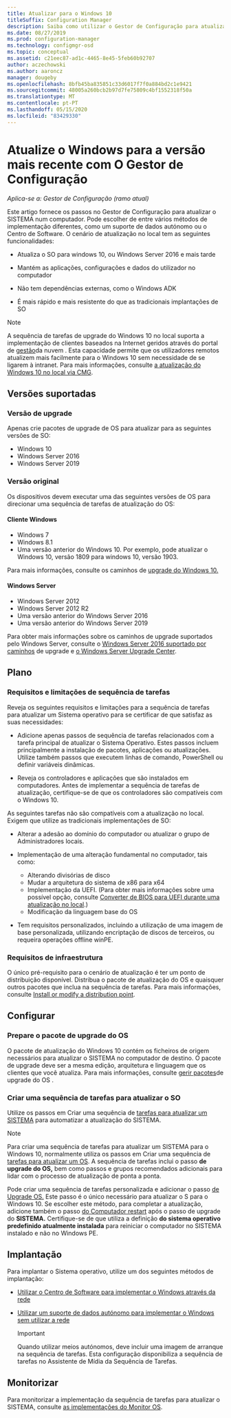 ```yaml
---
title: Atualizar para o Windows 10
titleSuffix: Configuration Manager
description: Saiba como utilizar o Gestor de Configuração para atualizar um SISTEMA do Windows 7 ou mais tarde para o Windows 10.
ms.date: 08/27/2019
ms.prod: configuration-manager
ms.technology: configmgr-osd
ms.topic: conceptual
ms.assetid: c21eec87-ad1c-4465-8e45-5feb60b92707
author: aczechowski
ms.author: aaroncz
manager: dougeby
ms.openlocfilehash: 8bfb45ba835851c33d6017f7f0a884bd2c1e9421
ms.sourcegitcommit: 48005a260bcb2b97d7fe75809c4bf1552318f50a
ms.translationtype: MT
ms.contentlocale: pt-PT
ms.lasthandoff: 05/15/2020
ms.locfileid: "83429330"
---
```

# <a name="upgrade-windows-to-the-latest-version-with-configuration-manager"></a>Atualize o Windows para a versão mais recente com O Gestor de Configuração

*Aplica-se a: Gestor de Configuração (ramo atual)*

Este artigo fornece os passos no Gestor de Configuração para atualizar o SISTEMA num computador. Pode escolher de entre vários métodos de implementação diferentes, como um suporte de dados autónomo ou o Centro de Software. O cenário de atualização no local tem as seguintes funcionalidades:  

- Atualiza o SO para windows 10, ou Windows Server 2016 e mais tarde

- Mantém as aplicações, configurações e dados do utilizador no computador

- Não tem dependências externas, como o Windows ADK

- É mais rápido e mais resistente do que as tradicionais implantações de SO

> [!Note]  
> A sequência de tarefas de upgrade do Windows 10 no local suporta a implementação de clientes baseados na Internet geridos através do portal de [gestão](../../core/clients/manage/cmg/plan-cloud-management-gateway.md)da nuvem . Esta capacidade permite que os utilizadores remotos atualizem mais facilmente para o Windows 10 sem necessidade de se ligarem à intranet. Para mais informações, consulte [a atualização do Windows 10 no local via CMG](deploy-a-task-sequence.md#deploy-windows-10-in-place-upgrade-via-cmg). <!-- 1357149 -->


## <a name="supported-versions"></a>Versões suportadas

### <a name="upgrade-version"></a>Versão de upgrade

Apenas crie pacotes de upgrade de OS para atualizar para as seguintes versões de SO:

- Windows 10
- Windows Server 2016
- Windows Server 2019

### <a name="original-version"></a>Versão original

Os dispositivos devem executar uma das seguintes versões de OS para direcionar uma sequência de tarefas de atualização do OS:

#### <a name="windows-client"></a>Cliente Windows

- Windows 7
- Windows 8.1
- Uma versão anterior do Windows 10. Por exemplo, pode atualizar o Windows 10, versão 1809 para windows 10, versão 1903.  

Para mais informações, consulte os caminhos de [upgrade do Windows 10.](https://docs.microsoft.com/windows/deployment/upgrade/windows-10-upgrade-paths)

#### <a name="windows-server"></a>Windows Server

- Windows Server 2012
- Windows Server 2012 R2
- Uma versão anterior do Windows Server 2016
- Uma versão anterior do Windows Server 2019

Para obter mais informações sobre os caminhos de upgrade suportados pelo Windows Server, consulte o [Windows Server 2016 suportado por caminhos](https://docs.microsoft.com/windows-server/get-started/supported-upgrade-paths#upgrading-previous-retail-versions-of-windows-server-to-windows-server-2016) de upgrade e [o Windows Server Upgrade Center](https://aka.ms/upgradecenter).


## <a name="plan"></a><a name="BKMK_Plan"></a>Plano  

### <a name="task-sequence-requirements-and-limitations"></a>Requisitos e limitações de sequência de tarefas

Reveja os seguintes requisitos e limitações para a sequência de tarefas para atualizar um Sistema operativo para se certificar de que satisfaz as suas necessidades:  

- Adicione apenas passos de sequência de tarefas relacionados com a tarefa principal de atualizar o Sistema Operativo. Estes passos incluem principalmente a instalação de pacotes, aplicações ou atualizações. Utilize também passos que executem linhas de comando, PowerShell ou definir variáveis dinâmicas.  

- Reveja os controladores e aplicações que são instalados em computadores. Antes de implementar a sequência de tarefas de atualização, certifique-se de que os controladores são compatíveis com o Windows 10.  

As seguintes tarefas não são compatíveis com a atualização no local. Exigem que utilize as tradicionais implementações de SO:  

- Alterar a adesão ao domínio do computador ou atualizar o grupo de Administradores locais.  

- Implementação de uma alteração fundamental no computador, tais como:

  - Alterando divisórias de disco
  - Mudar a arquitetura do sistema de x86 para x64
  - Implementação da UEFI. (Para obter mais informações sobre uma possível opção, consulte [Converter de BIOS para UEFI durante uma atualização no local](task-sequence-steps-to-manage-bios-to-uefi-conversion.md#bkmk_ipu).)
  - Modificação da linguagem base do OS  

- Tem requisitos personalizados, incluindo a utilização de uma imagem de base personalizada, utilizando encriptação de discos de terceiros, ou requeira operações offline winPE.  

### <a name="infrastructure-requirements"></a>Requisitos de infraestrutura  

O único pré-requisito para o cenário de atualização é ter um ponto de distribuição disponível. Distribua o pacote de atualização do OS e quaisquer outros pacotes que inclua na sequência de tarefas. Para mais informações, consulte [Install or modify a distribution point](../../core/servers/deploy/configure/install-and-configure-distribution-points.md).


## <a name="configure"></a><a name="BKMK_Configure"></a>Configurar  

### <a name="prepare-the-os-upgrade-package"></a>Prepare o pacote de upgrade do OS  

O pacote de atualização do Windows 10 contém os ficheiros de origem necessários para atualizar o SISTEMA no computador de destino. O pacote de upgrade deve ser a mesma edição, arquitetura e linguagem que os clientes que você atualiza. Para mais informações, consulte [gerir pacotes](../get-started/manage-operating-system-upgrade-packages.md)de upgrade do OS .  

### <a name="create-a-task-sequence-to-upgrade-the-os"></a>Criar uma sequência de tarefas para atualizar o SO  

Utilize os passos em Criar uma sequência de [tarefas para atualizar um SISTEMA](create-a-task-sequence-to-upgrade-an-operating-system.md) para automatizar a atualização do SISTEMA.  

> [!NOTE]  
> Para criar uma sequência de tarefas para atualizar um SISTEMA para o Windows 10, normalmente utiliza os passos em Criar uma sequência de [tarefas para atualizar um OS](create-a-task-sequence-to-upgrade-an-operating-system.md). A sequência de tarefas inclui o passo **de upgrade do OS,** bem como passos e grupos recomendados adicionais para lidar com o processo de atualização de ponta a ponta.
>
> Pode criar uma sequência de tarefas personalizada e adicionar o passo [de Upgrade OS.](../understand/task-sequence-steps.md#BKMK_UpgradeOS) Este passo é o único necessário para atualizar o S para o Windows 10. Se escolher este método, para completar a atualização, adicione também o passo [do Computador restart](../understand/task-sequence-steps.md#BKMK_RestartComputer) após o passo de upgrade do **SISTEMA.** Certifique-se de que utiliza a definição **do sistema operativo predefinido atualmente instalada** para reiniciar o computador no SISTEMA instalado e não no Windows PE.  


## <a name="deploy"></a><a name="BKMK_Deploy"></a>Implantação  

Para implantar o Sistema operativo, utilize um dos seguintes métodos de implantação:  

- [Utilizar o Centro de Software para implementar o Windows através da rede](use-software-center-to-deploy-windows-over-the-network.md)  

- [Utilizar um suporte de dados autónomo para implementar o Windows sem utilizar a rede](use-stand-alone-media-to-deploy-windows-without-using-the-network.md)  

  > [!IMPORTANT]  
  > Quando utilizar meios autónomos, deve incluir uma imagem de arranque na sequência de tarefas. Esta configuração disponibiliza a sequência de tarefas no Assistente de Mídia da Sequência de Tarefas.


## <a name="monitor"></a>Monitorizar  

Para monitorizar a implementação da sequência de tarefas para atualizar o SISTEMA, consulte [as implementações do Monitor OS](monitor-operating-system-deployments.md).  
